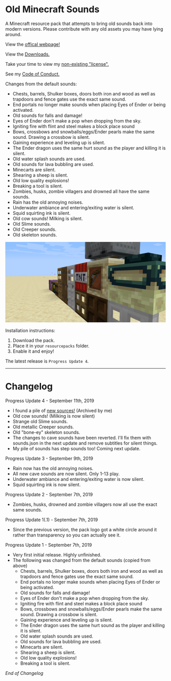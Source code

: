 # Old Minecraft Sounds

A Minecraft resource pack that attempts to bring old sounds back into modern versions.
Please contribute with any old assets you may have lying around.

View the [offical webpage!](https://TheThunderGuyS.github.io/OldMinecraftSounds/)

View the [Downloads.](https://github.com/TheThunderGuyS/OldMinecraftSounds/releases)

Take your time to view my [non-existing "license".](LICENSE.md)

See my [Code of Conduct.](CODE_OF_CONDUCT.md)

Changes from the default sounds:
- Chests, barrels, Shulker boxes, doors both iron and wood as well as trapdoors and fence gates use the exact same sound.
- End portals no longer make sounds when placing Eyes of Ender or being activated.
- Old sounds for falls and damage!
- Eyes of Ender don't make a pop when dropping from the sky.
- Igniting fire with flint and steel makes a block place sound
- Bows, crossbows and snowballs/eggs/Ender pearls make the same sound. Drawing a crossbow is silent.
- Gaining experience and leveling up is silent.
- The Ender dragon uses the same hurt sound as the player and killing it is silent.
- Old water splash sounds are used.
- Old sounds for lava bubbling are used.
- Minecarts are silent.
- Shearing a sheep is silent.
- Old low quality explosions!
- Breaking a tool is silent.
- Zombies, husks, zombie villagers and drowned all have the same sounds.
- Rain has the old annoying noises.
- Underwater ambiance and entering/exiting water is silent.
- Squid squirting ink is silent.
- Old cow sounds! Milking is silent.
- Old Slime sounds.
- Old Creeper sounds.
- Old skeleton sounds.

![](Banner.png)

Installation instructions:
 1. Download the pack.
 2. Place it in your `resourcepacks` folder.
 3. Enable it and enjoy!


The latest release is `Progress Update 4`.

************************************************************************
# Changelog

Progress Update 4 - September 11th, 2019
- I found a pile of [new sources!](https://archive.org/details/MinecraftAlphaResources) (Archived by me)
- Old cow sounds! (Milking is now silent)
- Strange old Slime sounds.
- Old metallic Creeper sounds.
- Old "bone-ey" skeleton sounds.
- The changes to cave sounds have been reverted. I'll fix them with sounds.json in the next update and remove subtitles for silent things.
- My pile of sounds has step sounds too! Coming next update.

Progress Update 3 - September 9th, 2019
- Rain now has the old annoying noises.
- All new cave sounds are now silent. Only 1-13 play.
- Underwater ambiance and entering/exiting water is now silent.
- Squid squirting ink is now silent.

Progress Update 2 - September 7th, 2019
- Zombies, husks, drowned and zombie villagers now all use the exact same sounds.

Progress Update 1(.1) - September 7th, 2019
- Since the previous version, the pack logo got a white circle around it rather than transparency so you can actually see it.

Progress Update 1 - September 7th, 2019

- Very first initial release. Highly unfinished.
- The following was changed from the default sounds (copied from above)
  - Chests, barrels, Shulker boxes, doors both iron and wood as well as trapdoors and fence gates use the exact same sound.
  - End portals no longer make sounds when placing Eyes of Ender or being activated.
  - Old sounds for falls and damage!
  - Eyes of Ender don't make a pop when dropping from the sky.
  - Igniting fire with flint and steel makes a block place sound
  - Bows, crossbows and snowballs/eggs/Ender pearls make the same sound. Drawing a crossbow is silent.
  - Gaining experience and leveling up is silent.
  - The Ender dragon uses the same hurt sound as the player and killing it is silent.
  - Old water splash sounds are used.
  - Old sounds for lava bubbling are used.
  - Minecarts are silent.
  - Shearing a sheep is silent.
  - Old low quality explosions!
  - Breaking a tool is silent.

*End of Changelog*
